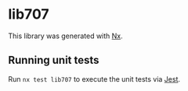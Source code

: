 # lib707

This library was generated with [Nx](https://nx.dev).

## Running unit tests

Run `nx test lib707` to execute the unit tests via [Jest](https://jestjs.io).
